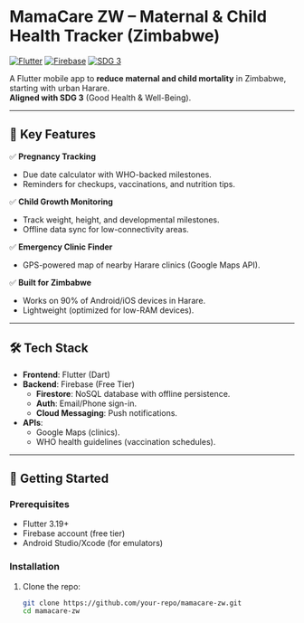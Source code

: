 # MamaCare ZW – Maternal & Child Health Tracker (Zimbabwe)  

[![Flutter](https://img.shields.io/badge/Flutter-3.19-blue)](https://flutter.dev)
[![Firebase](https://img.shields.io/badge/Firebase-Free%20Tier-orange)](https://firebase.google.com)
[![SDG 3](https://img.shields.io/badge/SDG-3%20Health-green)](https://sdgs.un.org/goals/goal3)

A Flutter mobile app to **reduce maternal and child mortality** in Zimbabwe, starting with urban Harare.  
**Aligned with SDG 3** (Good Health & Well-Being).  

---

## 📱 Key Features  
✅ **Pregnancy Tracking**  
- Due date calculator with WHO-backed milestones.  
- Reminders for checkups, vaccinations, and nutrition tips.  

✅ **Child Growth Monitoring**  
- Track weight, height, and developmental milestones.  
- Offline data sync for low-connectivity areas.  

✅ **Emergency Clinic Finder**  
- GPS-powered map of nearby Harare clinics (Google Maps API).  

✅ **Built for Zimbabwe**  
- Works on 90% of Android/iOS devices in Harare.  
- Lightweight (optimized for low-RAM devices).  

---

## 🛠️ Tech Stack  
- **Frontend**: Flutter (Dart)  
- **Backend**: Firebase (Free Tier)  
  - **Firestore**: NoSQL database with offline persistence.  
  - **Auth**: Email/Phone sign-in.  
  - **Cloud Messaging**: Push notifications.  
- **APIs**:  
  - Google Maps (clinics).  
  - WHO health guidelines (vaccination schedules).  

---

## 🚀 Getting Started  

### Prerequisites  
- Flutter 3.19+  
- Firebase account (free tier)  
- Android Studio/Xcode (for emulators)  

### Installation  
1. Clone the repo:  
   ```bash
   git clone https://github.com/your-repo/mamacare-zw.git
   cd mamacare-zw
